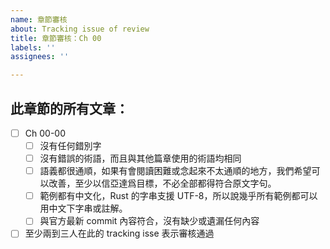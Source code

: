 ```yaml
---
name: 章節審核
about: Tracking issue of review
title: 章節審核：Ch 00
labels: ''
assignees: ''

---
```


## 此章節的所有文章：

- [ ] Ch 00-00
    - [ ] 沒有任何錯別字
    - [ ] 沒有錯誤的術語，而且與其他篇章使用的術語均相同
    - [ ] 語義都很通順，如果有會閱讀困難或念起來不太通順的地方，我們希望可以改善，至少以信亞達爲目標，不必全部都得符合原文字句。
    - [ ] 範例都有中文化，Rust 的字串支援 UTF-8，所以說幾乎所有範例都可以用中文下字串或註解。
    - [ ] 與官方最新 commit 內容符合，沒有缺少或遺漏任何內容
- [ ] 至少兩到三人在此的 tracking isse 表示審核通過